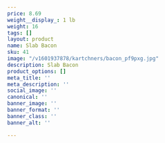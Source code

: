 ```yaml
---
price: 8.69
weight__display_: 1 lb
weight: 16
tags: []
layout: product
name: Slab Bacon
sku: 41
image: "/v1601937878/kartchners/bacon_pf9pxg.jpg"
description: Slab Bacon
product_options: []
meta_title: ''
meta_description: ''
social_image: ''
canonical: ''
banner_image: ''
banner_format: ''
banner_class: ''
banner_alt: ''

---
```

